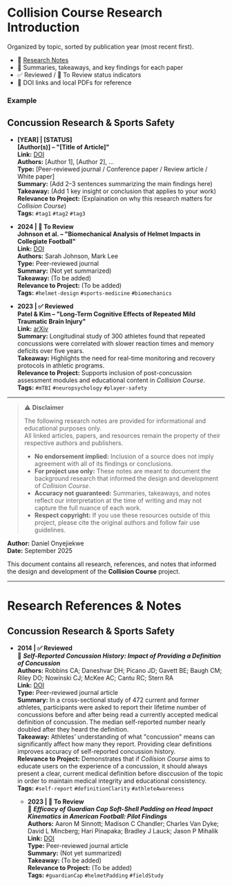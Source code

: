 # Collision Course Research Introduction

Organized by topic, sorted by publication year (most recent first).
- 📄 [Research Notes](RESEARCH_NOTES.md)
- 🧠 Summaries, takeaways, and key findings for each paper
- ✅ Reviewed / 🔄 To Review status indicators
- 🔗 DOI links and local PDFs for reference

### Example

## Concussion Research & Sports Safety

- **[YEAR] | [STATUS]**  
  **[Author(s)] – "[Title of Article]"**  
  **Link:** [DOI](https://doi.org/xx.xxxx/xxxx)  
  **Authors:** [Author 1], [Author 2], ...  
  **Type:** [Peer-reviewed journal / Conference paper / Review article / White paper]  
  **Summary:** (Add 2–3 sentences summarizing the main findings here)  
  **Takeaway:** (Add 1 key insight or conclusion that applies to your work)  
  **Relevance to Project:** (Explaination on why this research matters for *Collision Course*)  
  **Tags:** `#tag1` `#tag2` `#tag3`

- **2024 | 🔄 To Review**  
  **Johnson et al. – "Biomechanical Analysis of Helmet Impacts in Collegiate Football"**  
  **Link:** [DOI](https://doi.org/10.xxxx/xxxx)  
  **Authors:** Sarah Johnson, Mark Lee  
  **Type:** Peer-reviewed journal  
  **Summary:** (Not yet summarized)  
  **Takeaway:** (To be added)  
  **Relevance to Project:** (To be added)  
  **Tags:** `#helmet-design` `#sports-medicine` `#biomechanics`  

- **2023 | ✅ Reviewed**  
  **Patel & Kim – "Long-Term Cognitive Effects of Repeated Mild Traumatic Brain Injury"**  
  **Link:** [arXiv](https://arxiv.org/abs/xxxx.xxxxx)  
  **Summary:** Longitudinal study of 300 athletes found that repeated concussions were correlated with slower reaction times and memory deficits over five years.  
  **Takeaway:** Highlights the need for real-time monitoring and recovery protocols in athletic programs.  
  **Relevance to Project:** Supports inclusion of post-concussion assessment modules and educational content in *Collision Course*.  
  **Tags:** `#mTBI` `#neuropsychology` `#player-safety`

---

>⚠️ **Disclaimer**
> 
> The following research notes are provided for informational and educational purposes only.  
> All linked articles, papers, and resources remain the property of their respective authors and publishers.  
> 
> - **No endorsement implied:** Inclusion of a source does not imply agreement with all of its findings or conclusions.  
> - **For project use only:** These notes are meant to document the background research that informed the design and development of *Collision Course*.  
> - **Accuracy not guaranteed:** Summaries, takeaways, and notes reflect our interpretation at the time of writing and may not capture the full nuance of each work.  
> - **Respect copyright:** If you use these resources outside of this project, please cite the original authors and follow fair use guidelines.  

**Author:** Daniel Onyejiekwe   
**Date:** September 2025

This document contains all research, references, and notes that informed the design and development of the **Collision Course** project.

---

# Research References & Notes

## Concussion Research & Sports Safety

- **2014 | ✅ Reviewed**  
  📄 **_Self-Reported Concussion History: Impact of Providing a Definition of Concussion_**  
  **Authors:** Robbins CA; Daneshvar DH; Picano JD; Gavett BE; Baugh CM; Riley DO; Nowinski CJ; McKee AC; Cantu RC; Stern RA  
  **Link:** [DOI](https://doi.org/10.2147/OAJSM.S58005)  
  **Type:** Peer-reviewed journal article  
  **Summary:** In a cross-sectional study of 472 current and former athletes, participants were asked to report their lifetime number of concussions before and after being read a currently accepted medical definition of concussion. The median self-reported number nearly doubled after they heard the definition.  
  **Takeaway:** Athletes’ understanding of what "concussion" means can significantly affect how many they report. Providing clear definitions improves accuracy of self-reported concussion history.  
  **Relevance to Project:** Demonstrates that if *Collision Course* aims to educate users on the experience of a concussion, it should always present a clear, current medical definition before disccusion of the topic in order to maintain medical integrity and educational consistency.  
  **Tags:** `#self-report` `#definitionClarity` `#athleteAwareness`

  - **2023 | 🔄 To Review**  
  📄 **_Efficacy of Guardian Cap Soft-Shell Padding on Head Impact Kinematics in American Football: Pilot Findings_**  
  **Authors:** Aaron M Sinnott; Madison C Chandler; Charles Van Dyke; David L Mincberg; Hari Pinapaka; Bradley J Lauck; Jason P Mihalik  
  **Link:** [DOI](https://doi.org/10.3390/ijerph20216991)  
  **Type:** Peer-reviewed journal article  
  **Summary:** (Not yet summarized)  
  **Takeaway:** (To be added)  
  **Relevance to Project:** (To be added)  
  **Tags:** `#guardianCap` `#helmetPadding` `#fieldStudy`
